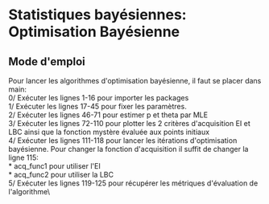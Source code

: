 # Statistiques bayésiennes: Optimisation Bayésienne #

## Mode d'emploi ##

Pour lancer les algorithmes d'optimisation bayésienne, il faut se placer dans main:\
  0/ Exécuter les lignes 1-16 pour importer les packages\
  1/ Exécuter les lignes 17-45 pour fixer les paramètres.\
  2/ Exécuter les lignes 46-71 pour estimer p et theta par MLE\
  3/ Exécuter les lignes 72-110 pour plotter les 2 critères d'acquisition EI et LBC ainsi que la fonction mystère évaluée aux points initiaux\
  4/ Exécuter les lignes 111-118 pour lancer les itérations d'optimisation bayésienne.
      Pour changer la fonction d'acquisition il suffit de changer la ligne 115:\
      * acq_func1 pour utiliser l'EI\
      * acq_func2 pour utiliser la LBC\
  5/ Exécuter les lignes 119-125 pour récupérer les métriques d'évaluation de l'algorithme\
  
